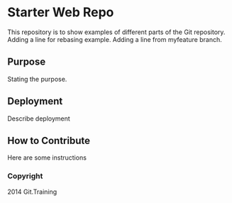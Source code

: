 # Starter Web Repo

This repository is to show examples of different parts of the Git repository.
Adding a line for rebasing example. Adding a line from myfeature branch.

## Purpose

Stating the purpose.

## Deployment

Describe deployment

## How to Contribute

Here are some instructions

### Copyright

2014 Git.Training